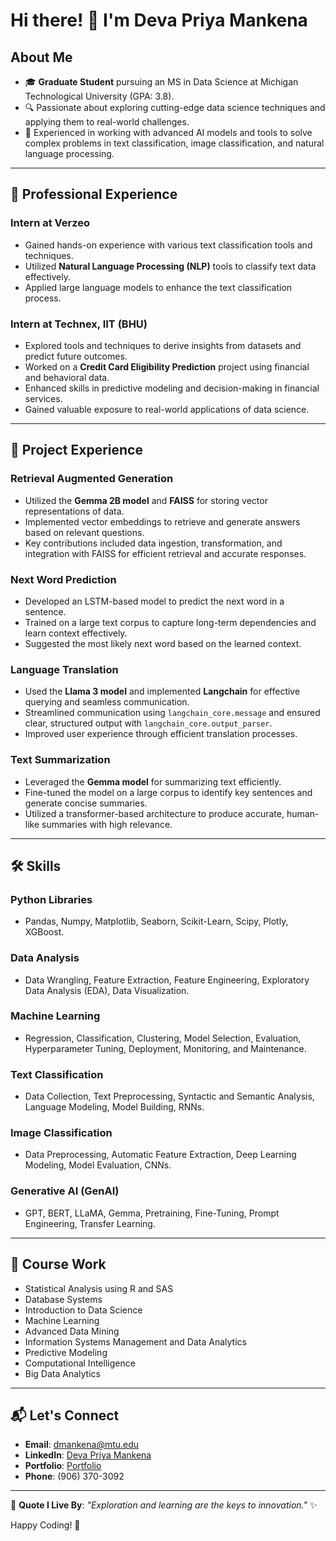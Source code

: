 # Hi there! 👋 I'm Deva Priya Mankena

## About Me
- 🎓 **Graduate Student** pursuing an MS in Data Science at Michigan Technological University (GPA: 3.8).
- 🔍 Passionate about exploring cutting-edge data science techniques and applying them to real-world challenges.
- 🌟 Experienced in working with advanced AI models and tools to solve complex problems in text classification, image classification, and natural language processing.

---

## 🚀 Professional Experience
### **Intern at Verzeo**
- Gained hands-on experience with various text classification tools and techniques.
- Utilized **Natural Language Processing (NLP)** tools to classify text data effectively.
- Applied large language models to enhance the text classification process.

### **Intern at Technex, IIT (BHU)**
- Explored tools and techniques to derive insights from datasets and predict future outcomes.
- Worked on a **Credit Card Eligibility Prediction** project using financial and behavioral data.
- Enhanced skills in predictive modeling and decision-making in financial services.
- Gained valuable exposure to real-world applications of data science.

---

## 💼 Project Experience
### **Retrieval Augmented Generation**
- Utilized the **Gemma 2B model** and **FAISS** for storing vector representations of data.
- Implemented vector embeddings to retrieve and generate answers based on relevant questions.
- Key contributions included data ingestion, transformation, and integration with FAISS for efficient retrieval and accurate responses.

### **Next Word Prediction**
- Developed an LSTM-based model to predict the next word in a sentence.
- Trained on a large text corpus to capture long-term dependencies and learn context effectively.
- Suggested the most likely next word based on the learned context.

### **Language Translation**
- Used the **Llama 3 model** and implemented **Langchain** for effective querying and seamless communication.
- Streamlined communication using `langchain_core.message` and ensured clear, structured output with `langchain_core.output_parser`.
- Improved user experience through efficient translation processes.

### **Text Summarization**
- Leveraged the **Gemma model** for summarizing text efficiently.
- Fine-tuned the model on a large corpus to identify key sentences and generate concise summaries.
- Utilized a transformer-based architecture to produce accurate, human-like summaries with high relevance.

---

## 🛠️ Skills
### **Python Libraries**
- Pandas, Numpy, Matplotlib, Seaborn, Scikit-Learn, Scipy, Plotly, XGBoost.

### **Data Analysis**
- Data Wrangling, Feature Extraction, Feature Engineering, Exploratory Data Analysis (EDA), Data Visualization.

### **Machine Learning**
- Regression, Classification, Clustering, Model Selection, Evaluation, Hyperparameter Tuning, Deployment, Monitoring, and Maintenance.

### **Text Classification**
- Data Collection, Text Preprocessing, Syntactic and Semantic Analysis, Language Modeling, Model Building, RNNs.

### **Image Classification**
- Data Preprocessing, Automatic Feature Extraction, Deep Learning Modeling, Model Evaluation, CNNs.

### **Generative AI (GenAI)**
- GPT, BERT, LLaMA, Gemma, Pretraining, Fine-Tuning, Prompt Engineering, Transfer Learning.

---

## 📘 Course Work
- Statistical Analysis using R and SAS
- Database Systems
- Introduction to Data Science
- Machine Learning
- Advanced Data Mining
- Information Systems Management and Data Analytics
- Predictive Modeling
- Computational Intelligence
- Big Data Analytics

---

## 📬 Let's Connect
- **Email**: [dmankena@mtu.edu](mailto:mvrao4567@gmail.com)
- **LinkedIn**: [Deva Priya Mankena](https://www.linkedin.com/in/deva-priya-mankena-0b9152198)
- **Portfolio**: [Portfolio](https://pages.mtu.edu/~dmankena/)
- **Phone**: (906) 370-3092

---

🌟 **Quote I Live By**: _"Exploration and learning are the keys to innovation."_ ✨

Happy Coding! 🚀

